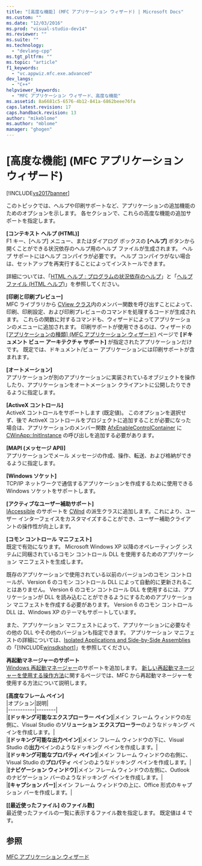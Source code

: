 ```yaml
---
title: "[高度な機能] (MFC アプリケーション ウィザード) | Microsoft Docs"
ms.custom: ""
ms.date: "12/03/2016"
ms.prod: "visual-studio-dev14"
ms.reviewer: ""
ms.suite: ""
ms.technology: 
  - "devlang-cpp"
ms.tgt_pltfrm: ""
ms.topic: "article"
f1_keywords: 
  - "vc.appwiz.mfc.exe.advanced"
dev_langs: 
  - "C++"
helpviewer_keywords: 
  - "MFC アプリケーション ウィザード、高度な機能"
ms.assetid: 8a6681c5-6576-4b12-841a-6862beee76fa
caps.latest.revision: 17
caps.handback.revision: 13
author: "mikeblome"
ms.author: "mblome"
manager: "ghogen"
---
```

# [高度な機能] (MFC アプリケーション ウィザード)
[!INCLUDE[vs2017banner](../../assembler/inline/includes/vs2017banner.md)]

このトピックでは、ヘルプや印刷サポートなど、アプリケーションの追加機能のためのオプションを示します。  各セクションで、これらの高度な機能の追加サポートを指定します。  
  
 **\[コンテキスト ヘルプ \(HTML\)\]**  
 F1 キー、\[ヘルプ\] メニュー、またはダイアログ ボックスの **\[ヘルプ\]** ボタンから開くことができる状況依存のヘルプ用のヘルプ ファイルが生成されます。  ヘルプ サポートにはヘルプ コンパイラが必要です。  ヘルプ コンパイラがない場合は、セットアップを再実行することによってインストールできます。  
  
 詳細については、「[HTML ヘルプ : プログラムの状況依存のヘルプ](../../mfc/html-help-context-sensitive-help-for-your-programs.md)」と「[ヘルプ ファイル \(HTML ヘルプ\)](../../ide/help-files-html-help.md)」を参照してください。  
  
 **\[印刷と印刷プレビュー\]**  
 MFC ライブラリから [CView クラス](../Topic/CView%20Class.md)内のメンバー関数を呼び出すことによって、印刷、印刷設定、および印刷プレビューのコマンドを処理するコードが生成されます。  これらの関数に対するコマンドも、ウィザードによってアプリケーションのメニューに追加されます。  印刷サポートが使用できるのは、ウィザードの [\[アプリケーションの種類\] \(MFC アプリケーション ウィザード\)](../Topic/Application%20Type,%20MFC%20Application%20Wizard.md) ページで **\[ドキュメント ビュー アーキテクチャ サポート\]** が指定されたアプリケーションだけです。  既定では、ドキュメント\/ビュー アプリケーションには印刷サポートが含まれます。  
  
 **\[オートメーション\]**  
 アプリケーションが別のアプリケーションに実装されているオブジェクトを操作したり、アプリケーションをオートメーション クライアントに公開したりできるように指定します。  
  
 **\[ActiveX コントロール\]**  
 ActiveX コントロールをサポートします \(既定値\)。  このオプションを選択せず、後で ActiveX コントロールをプロジェクトに追加することが必要になった場合は、アプリケーションのメンバー関数 [AfxEnableControlContainer](../Topic/AfxEnableControlContainer.md) に [CWinApp::InitInstance](../Topic/CWinApp::InitInstance.md) の呼び出しを追加する必要があります。  
  
 **\[MAPI \(メッセージ API\)\]**  
 アプリケーションでメール メッセージの作成、操作、転送、および格納ができるように指定します。  
  
 **\[Windows ソケット\]**  
 TCP\/IP ネットワークで通信するアプリケーションを作成するために使用できる Windows ソケットをサポートします。  
  
 **\[アクティブなユーザー補助サポート\]**  
 [IAccessible](http://msdn.microsoft.com/library/windows/desktop/dd318466) のサポートを [CWnd](../Topic/CWnd%20Class.md) の派生クラスに追加します。これにより、ユーザー インターフェイスをカスタマイズすることができ、ユーザー補助クライアントの操作性が向上します。  
  
 **\[コモン コントロール マニフェスト\]**  
 既定で有効になります。  Microsoft Windows XP 以降のオペレーティング システムに同梱されているコモン コントロール DLL を使用するためのアプリケーション マニフェストを生成します。  
  
 既存のアプリケーションで使用されている以前のバージョンのコモン コントロールが、Version 6 のコモン コントロール DLL によって自動的に更新されることはありません。  Version 6 のコモン コントロール DLL を使用するには、アプリケーションが DLL を読み込むことができるようにするためのアプリケーション マニフェストを作成する必要があります。  Version 6 のコモン コントロール DLL は、Windows XP のテーマもサポートしています。  
  
 また、アプリケーション マニフェストによって、アプリケーションに必要なその他の DLL やその他のバージョンも指定できます。  アプリケーション マニフェストの詳細については、[Isolated Applications and Side\-by\-Side Assemblies](http://msdn.microsoft.com/library/dd408052) の「[!INCLUDE[winsdkshort](../../atl/reference/includes/winsdkshort_md.md)]」を参照してください。  
  
 **再起動マネージャーのサポート**  
 [Windows 再起動マネージャー](http://msdn.microsoft.com/library/windows/desktop/aa373680\(v=vs.85\).aspx)のサポートを追加します。  [新しい再起動マネージャーを使用する操作方法](http://msdn.microsoft.com/vstudio/ee886407)に関するページでは、MFC から再起動マネージャーを使用する方法について説明します。  
  
 **\[高度なフレーム ペイン\]**  
 |オプション|説明|  
|-----------|--------|  
|**\[ドッキング可能なエクスプローラー ペイン\]**|メイン フレーム ウィンドウの左側に、Visual Studio の**ソリューション エクスプローラー**のようなドッキング ペインを作成します。|  
|**\[ドッキング可能な出力ペイン\]**|メイン フレーム ウィンドウの下に、Visual Studio の**出力**ペインのようなドッキング ペインを作成します。|  
|**\[ドッキング可能なプロパティ ペイン\]**|メイン フレーム ウィンドウの右側に、Visual Studio の**プロパティ** ペインのようなドッキング ペインを作成します。|  
|**\[ナビゲーション ウィンドウ\]**|メイン フレーム ウィンドウの左側に、Outlook のナビゲーション バーのようなドッキング ペインを作成します。|  
|**\[キャプション バー\]**|メイン フレーム ウィンドウの上に、Office 形式のキャプション バーを作成します。|  
  
 **\[\[最近使ったファイル\] のファイル数\]**  
 最近使ったファイルの一覧に表示するファイル数を指定します。  既定値は 4 です。  
  
## 参照  
 [MFC アプリケーション ウィザード](../Topic/MFC%20Application%20Wizard.md)